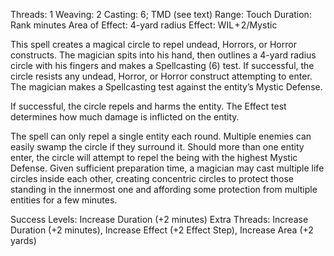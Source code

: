 Threads: 1                                     Weaving: 2
Casting: 6; TMD (see text)           Range: Touch
Duration: Rank minutes                Area of Effect: 4-yard radius
Effect: WIL + 2/Mystic

This spell creates a magical circle to repel undead, Horrors, or Horror constructs. The magician spits into his hand, then outlines a 4-yard radius circle with his fingers and makes a Spellcasting (6) test. If successful, the circle resists any undead, Horror, or Horror construct attempting to enter. The magician makes a Spellcasting test against the entity’s Mystic Defense.

If successful, the circle repels and harms the entity. The Effect test determines how much damage is inflicted on the entity.

The spell can only repel a single entity each round. Multiple enemies can easily swamp the circle if they surround it. Should more than one entity enter, the circle will attempt to repel the being with the highest Mystic Defense. Given sufficient preparation time, a magician may cast multiple life circles inside each other, creating concentric circles to protect those standing in the innermost one and affording some protection from multiple entities for a few minutes. 

Success Levels: Increase Duration (+2 minutes)
Extra Threads: Increase Duration (+2 minutes), Increase Effect (+2 Effect Step), Increase Area (+2 yards)